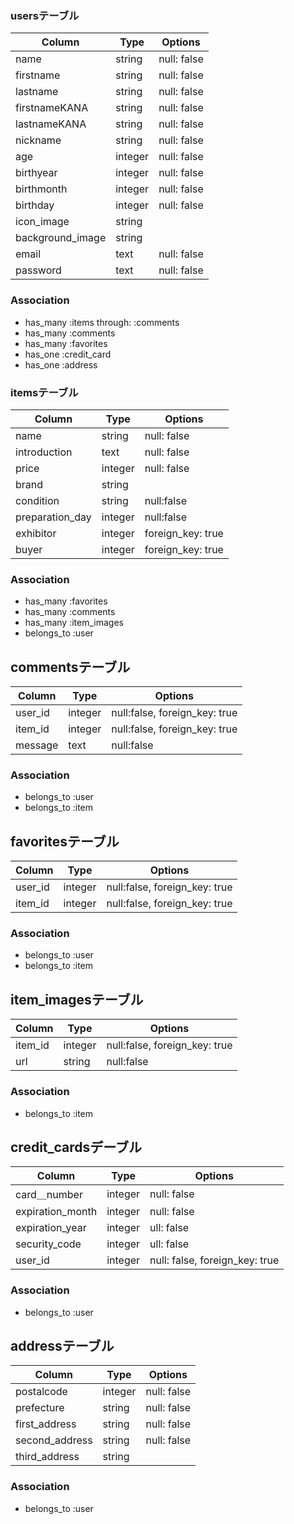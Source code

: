 ### usersテーブル
|Column|Type|Options|
|------|----|-------|
|name|string|null: false|
|firstname|string|null: false|
|lastname|string|null: false|
|firstnameKANA|string|null: false|
|lastnameKANA|string|null: false|
|nickname|string|null: false|
|age|integer|null: false|
|birthyear|integer|null: false|
|birthmonth|integer|null: false|
|birthday|integer|null: false|
|icon_image|string||
|background_image|string||
|email|text|null: false|
|password|text|null: false|
### Association
- has_many :items through: :comments
- has_many :comments
- has_many :favorites
- has_one :credit_card
- has_one :address

### itemsテーブル
|Column|Type|Options|
|------|----|-------|
|name|string|null: false|
|introduction|text|null: false|
|price|integer|null: false|
|brand|string||
|condition|string|null:false|
|preparation_day|integer|null:false|
|exhibitor|integer|foreign_key: true|
|buyer|integer|foreign_key: true|
### Association
- has_many :favorites
- has_many :comments
- has_many :item_images
- belongs_to :user

## commentsテーブル
|Column|Type|Options|
|------|----|-------|
|user_id|integer|null:false, foreign_key: true|
|item_id|integer|null:false, foreign_key: true|
|message|text|null:false|
### Association
- belongs_to :user
- belongs_to :item

## favoritesテーブル
|Column|Type|Options|
|------|----|-------|
|user_id|integer|null:false, foreign_key: true|
|item_id|integer|null:false, foreign_key: true|
### Association
- belongs_to :user
- belongs_to :item

## item_imagesテーブル
|Column|Type|Options|
|------|----|-------|
|item_id|integer|null:false, foreign_key: true|
|url|string|null:false|
### Association
- belongs_to :item

## credit_cardsデーブル
|Column|Type|Options|
|------|----|-------|
|card＿number|integer|null: false|
|expiration_month|integer|null: false|
|expiration_year|integer|ull: false|
|security_code|integer|ull: false|
|user_id|integer|null: false, foreign_key: true|
### Association
- belongs_to :user

## addressテーブル
|Column|Type|Options|
|------|----|-------|
|postalcode|integer|null: false|
|prefecture|string|null: false|
|first_address|string|null: false|
|second_address|string|null: false|
|third_address|string||
### Association
- belongs_to :user
